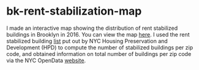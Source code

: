 # bk-rent-stabilization-map

I made an interactive map showing the distribution of rent stabilized buildings in Brooklyn in 2016. You can view the map [here](http://htmlpreview.github.com/?https://github.com/eboeke/bk-rent-stabilization-map/blob/master/stabil_map.htm). I used the rent stabilized building [list](https://www1.nyc.gov/site/rentguidelinesboard/resources/rent-stabilized-building-lists.page) put out by NYC Housing Preservation and Development (HPD) to compute the number of stabilized buildings per zip code, and obtained information on total number of buildings per zip code via the NYC OpenData [website](https://data.cityofnewyork.us/Housing-Development/Housing-New-York-Units-by-Building/hg8x-zxpr).
